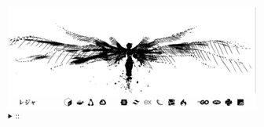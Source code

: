<img src="./banner.png">
<details><summary> :: </summary>
<!--START_SECTION:waka-->

```
From: 09 August 2024 - To: 25 May 2025

Total Time: 1,411 hrs 52 mins

Python                     376 hrs 6 mins  //////-------------------   24.74 %
PHP                        255 hrs 1 min   ////---------------------   16.78 %
Markdown                   212 hrs 50 mins ////---------------------   14.00 %
Other                      108 hrs 20 mins //-----------------------   07.13 %
```

<!--END_SECTION:waka-->
</details>

